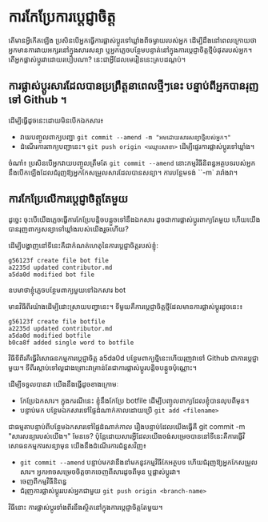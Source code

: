 # ការកែប្រែការប្តេជ្ញាចិត្ត

តើមានអ្វីកើតឡើង ប្រសិនបើអ្នកធ្វើការផ្លាស់ប្តូរទៅឃ្លាំងពីចម្ងាយរបស់អ្នក ដើម្បីដឹងនៅពេលក្រោយថាអ្នកមានការវាយអក្សរនៅក្នុងសារសន្យា ឬអ្នកភ្លេចបន្ថែមបន្ទាត់នៅក្នុងការប្តេជ្ញាចិត្តថ្មីបំផុតរបស់អ្នក។
តើអ្នកផ្លាស់ប្តូរវាដោយរបៀបណា? នេះជាអ្វីដែលមេរៀននេះគ្របដណ្តប់។

## ការផ្លាស់ប្តូរសារដែលបានប្រព្រឹត្តនាពេលថ្មីៗនេះ បន្ទាប់ពីអ្នកបានរុញទៅ Github ។
ដើម្បីធ្វើដូចនេះដោយមិនបើកឯកសារ៖
*   វាយបញ្ចូលពាក្យបញ្ជា ```git commit --amend -m "អមដោយសារសន្យាថ្មីរបស់អ្នក។"```
*   ដំណើរការពាក្យបញ្ជានេះ។ ```git push origin <ឈ្មោះសាខា>``` ដើម្បីផ្ទេរការផ្លាស់ប្តូរទៅឃ្លាំង។

ចំណាំ៖ ប្រសិនបើអ្នកវាយបញ្ចូលត្រឹមតែ ```git commit --amend``` នោះកម្មវិធីនិពន្ធអត្ថបទរបស់អ្នកនឹងបើកឡើងដែលជំរុញឱ្យអ្នកកែសម្រួលសារដែលបានសន្យា។
ការបន្ថែមទង់ ``-m` រារាំងវា។

## ការកែប្រែលើការប្តេជ្ញាចិត្តតែមួយ

ដូច្នេះ ចុះ​បើ​យើង​ភ្លេច​ធ្វើ​ការ​កែប្រែ​បន្តិច​បន្តួច​ទៅ​នឹង​ឯកសារ ដូច​ជា​ការ​ផ្លាស់​ប្តូរ​ពាក្យ​តែ​មួយ ហើយ​យើង​បាន​រុញ​ពាក្យ​សន្យា​ទៅ​ឃ្លាំង​របស់​យើង​រួច​ហើយ?

ដើម្បី​បង្ហាញ​នៅ​ទីនេះ​គឺ​ជា​កំណត់​ហេតុ​នៃ​ការ​ប្តេជ្ញា​ចិត្ត​របស់​ខ្ញុំ​:
```
g56123f create file bot file
a2235d updated contributor.md
a5da0d modified bot file
```
ឧបមាថាខ្ញុំភ្លេចបន្ថែមពាក្យមួយទៅឯកសារ bot

មានវិធីពីរយ៉ាងដើម្បីដោះស្រាយបញ្ហានេះ។ ទីមួយគឺការប្តេជ្ញាចិត្តថ្មីដែលមានការផ្លាស់ប្តូរដូចនេះ៖
```
g56123f create file botfile
a2235d updated contributor.md
a5da0d modified botfile
b0ca8f added single word to botfile
```
វិធីទីពីរគឺធ្វើវិសោធនកម្មការប្តេជ្ញាចិត្ត a5da0d បន្ថែមពាក្យថ្មីនេះហើយរុញវាទៅ Github ជាការប្តេជ្ញាមួយ។
ទីពីរស្តាប់ទៅល្អជាងព្រោះវាគ្រាន់តែជាការផ្លាស់ប្តូរបន្តិចបន្តួចប៉ុណ្ណោះ។

ដើម្បីទទួលបានវា យើងនឹងធ្វើដូចខាងក្រោមៈ
*   កែប្រែឯកសារ។ ក្នុងករណីនេះ ខ្ញុំនឹងកែប្រែ botfile ដើម្បីបញ្ចូលពាក្យដែលខ្ញុំបានលុបពីមុន។
*   បន្ទាប់មក បន្ថែមឯកសារទៅផ្ទៃដំណាក់កាលដោយប្រើ ```git add <filename>```

ជាធម្មតាបន្ទាប់ពីបន្ថែមឯកសារទៅផ្ទៃដំណាក់កាល រឿងបន្ទាប់ដែលយើងធ្វើគឺ git commit -m "សារសន្យារបស់យើង។" មែនទេ?
ប៉ុន្តែ​ដោយ​សារ​អ្វី​ដែល​យើង​ចង់​សម្រេច​បាន​នៅ​ទី​នេះ​គឺ​ការ​ធ្វើ​វិសោធនកម្ម​ការ​សន្យា​មុន យើង​នឹង​ដំណើរការ​ជំនួស​វិញ៖

* ```git commit --amend``` បន្ទាប់​មក​វា​នឹង​នាំ​មក​នូវ​កម្មវិធី​កែ​អត្ថបទ ហើយ​ជំរុញ​ឱ្យ​អ្នក​កែសម្រួល​សារ។ អ្នកអាចសម្រេចចិត្តចាកចេញពីសារដូចពីមុន ឬផ្លាស់ប្តូរវា។
* ចេញពីកម្មវិធីនិពន្ធ
* ជំរុញការផ្លាស់ប្តូររបស់អ្នកជាមួយ ```git push origin <branch-name>```

វិធីនោះ ការផ្លាស់ប្តូរទាំងពីរនឹងស្ថិតនៅក្នុងការប្តេជ្ញាចិត្តតែមួយ។
